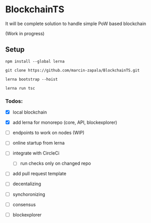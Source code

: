 # BlockchainTS
It will be complete solution to handle simple PoW based blockchain

(Work in progress)
## Setup

```
npm install --global lerna

git clone https://github.com/marcin-zapala/BlockchainTS.git

lerna bootstrap --hoist

lerna run tsc
```

### Todos:
 - [x] local blockchain
 - [x] add lerna for monorepo (core, API, blockexplorer)
 - [ ] endpoints to work on nodes (WIP)
 - [ ] online startup from lerna
 - [ ] integrate with CircleCi
    - [ ] run checks only on changed repo
 - [ ] add pull request template
 - [ ] decentalizing 
 - [ ] synchoronizing
 - [ ] consensus
 - [ ] blockexplorer
 